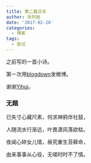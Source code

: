 ```yaml
---
title: 第二篇日志
author: 张列弛
date: '2017-02-26'
categories:
  - 博客
tags:
  - 尝试
---
```


之前写的一首小诗。

第一次用[blogdown](https://github.com/rstudio/blogdown)发微博。

谢谢[Yihui](https://yihui.name)。

### 无题

已失寸心藏尺素，何求神鸦伴社鼓，

人随流水行渐远，叶畏潇风落欲枯。

夜闻心碎女儿情，昼究重生苔藓命，

由来事事从心役，无嗟时时不了情。
